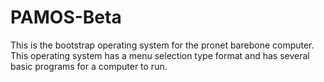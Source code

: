 # PAMOS-Beta
This is the bootstrap operating system for the pronet barebone computer. This operating system has a menu selection type format and has several basic programs for a computer to run.
